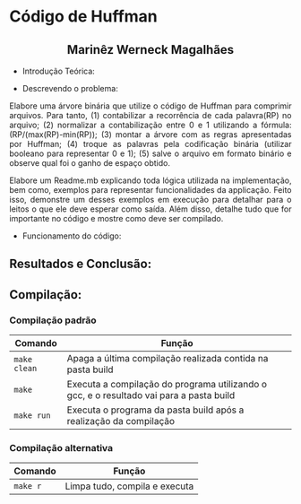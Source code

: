 # Código de Huffman
<h2 align="center"> Marinêz Werneck Magalhães </h2>
<p> <p>

- Introdução Teórica:
	
<p align="justify">
	
	
- Descrevendo o problema:
<p align="justify">
Elabore uma árvore binária que utilize o código de Huffman para comprimir arquivos. Para tanto, (1) contabilizar a recorrência de cada palavra(RP) no arquivo; (2) normalizar a contabilização entre 0 e 1 utilizando a fórmula: (RP/(max(RP)-min(RP)); (3) montar a árvore com as regras apresentadas por Huffman; (4) troque as palavras pela codificação binária (utilizar booleano para representar 0 e 1); (5) salve o arquivo em formato binário e observe qual foi o ganho de espaço obtido.
<p align="justify">
Elabore um Readme.mb explicando toda lógica utilizada na implementação, bem como, exemplos para representar funcionalidades da applicação. Feito isso, demonstre um desses exemplos em execução para detalhar para o leitos o que ele deve esperar como saída. Além disso, detalhe tudo que for importante no código e mostre como deve ser compilado.
	
- Funcionamento do código:
<p align="justify">



## Resultados e Conclusão:

<p align="justify">





## Compilação:

### Compilação padrão

| Comando | Função |
|---------| --------|
| `make clean` | Apaga a última compilação realizada contida na pasta build |
| `make` | Executa a compilação do programa utilizando o gcc, e o resultado vai para a pasta build |
| `make run` | Executa o programa da pasta build após a realização da compilação |


### Compilação alternativa

| Comando | Função |
|---------| --------|
| `make r` | Limpa tudo, compila e executa |













